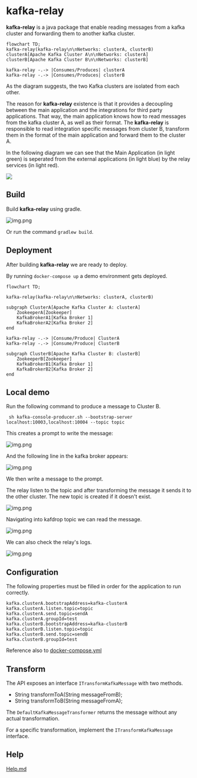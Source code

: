 # kafka-relay

**kafka-relay** is a java package that enable reading messages 
from a kafka cluster and forwarding them to another kafka cluster.

```mermaid
flowchart TD;
kafka-relay(kafka-relay\n\nNetworks: clusterA, clusterB)
clusterA[Apache Kafka Cluster A\n\nNetworks: clusterA]
clusterB[Apache Kafka Cluster B\n\nNetworks: clusterB]

kafka-relay -.-> |Consumes/Produces| clusterA
kafka-relay -.-> |Consumes/Produces| clusterB
```

As the diagram suggests, the two Kafka clusters are isolated from each other.

The reason for **kafka-relay** existence is that it provides a decoupling between 
the main application and the integrations for third party applications.
That way, the main application knows how to read messages from the kafka cluster A, as well as their format.
The **kafka-relay** is responsible to read integration specific messages from cluster B, transform them in 
the format of the main application and forward them to the cluster A.

In the following diagram we can see that the Main Application (in light green) is seperated from the 
external applications (in light blue) by the relay services (in light red).

![](docs/diagrams/arch-overview.svg)

## Build

Build **kafka-relay** using gradle.

![img.png](docs/img/gradle.png)

Or run the command `gradlew build`.

## Deployment

After building **kafka-relay** we are ready to deploy.

By running `docker-compose up` a demo environment gets deployed.

```mermaid
flowchart TD;

kafka-relay(kafka-relay\n\nNetworks: clusterA, clusterB)

subgraph ClusterA[Apache Kafka Cluster A: clusterA]
    ZookeeperA[Zookeeper]
    KafkaBrokerA1[Kafka Broker 1]
    KafkaBrokerA2[Kafka Broker 2]
end

kafka-relay -.-> |Consume/Produce| ClusterA
kafka-relay -.-> |Consume/Produce| ClusterB

subgraph ClusterB[Apache Kafka Cluster B: clusterB]
    ZookeeperB[Zookeeper]
    KafkaBrokerB1[Kafka Broker 1]
    KafkaBrokerB2[Kafka Broker 2]
end
```

## Local demo

Run the following command to produce a message to Cluster B.

```
 sh kafka-console-producer.sh --bootstrap-server localhost:10003,localhost:10004 --topic topic
```

This creates a prompt to write the message:

![img.png](docs/img/kafka-producer-prompt.png)

And the following line in the kafka broker appears:

![img.png](docs/img/kafka-broker-log.png)

We then write a message to the prompt.

The relay listen to the topic and after transforming the message it sends it to
the other cluster. The new topic is created if it doesn't exist.

![img.png](docs/img/kafdrop_main.png)

Navigating into kafdrop topic we can read the message.

![img.png](docs/img/kafdrop_inner.png)

We can also check the relay's logs.

![img.png](docs/img/relay-logs.png)

## Configuration

The following properties must be filled in order for the application to run correctly.

```properties
kafka.clusterA.bootstrapAddress=kafka-clusterA
kafka.clusterA.listen.topic=topic
kafka.clusterA.send.topic=sendA
kafka.clusterA.groupId=test
kafka.clusterB.bootstrapAddress=kafka-clusterB
kafka.clusterB.listen.topic=topic
kafka.clusterB.send.topic=sendB
kafka.clusterB.groupId=test
```

Reference also to [docker-compose.yml](docker-compose.yml)

## Transform

The API exposes an interface `ITransformKafkaMessage` with two methods. 

+ String transformToA(String messageFromB);
+ String transformToB(String messageFromA);

The `DefaultKafkaMessageTransformer` returns the message without any actual transformation.

For a specific transformation, implement the `ITransformKafkaMessage` interface.

## Help

[Help.md](docs/HELP.md)

